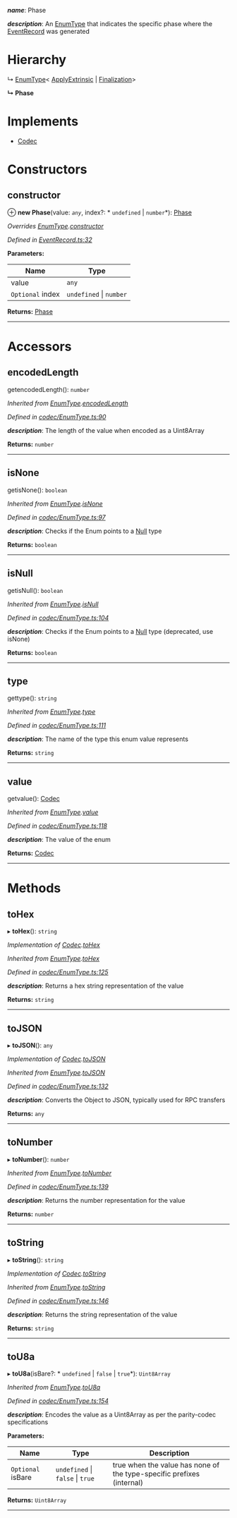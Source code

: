 

*__name__*: Phase

*__description__*: An [EnumType](_codec_enumtype_.enumtype.md) that indicates the specific phase where the [EventRecord](_eventrecord_.eventrecord.md) was generated

# Hierarchy

↳  [EnumType](_codec_enumtype_.enumtype.md)< [ApplyExtrinsic](_eventrecord_.applyextrinsic.md) &#124; [Finalization](_eventrecord_.finalization.md)>

**↳ Phase**

# Implements

* [Codec](../interfaces/_types_.codec.md)

# Constructors

<a id="constructor"></a>

##  constructor

⊕ **new Phase**(value: *`any`*, index?: * `undefined` &#124; `number`*): [Phase](_eventrecord_.phase.md)

*Overrides [EnumType](_codec_enumtype_.enumtype.md).[constructor](_codec_enumtype_.enumtype.md#constructor)*

*Defined in [EventRecord.ts:32](https://github.com/polkadot-js/api/blob/d11906e/packages/types/src/EventRecord.ts#L32)*

**Parameters:**

| Name | Type |
| ------ | ------ |
| value | `any` |
| `Optional` index |  `undefined` &#124; `number`|

**Returns:** [Phase](_eventrecord_.phase.md)

___

# Accessors

<a id="encodedlength"></a>

##  encodedLength

getencodedLength(): `number`

*Inherited from [EnumType](_codec_enumtype_.enumtype.md).[encodedLength](_codec_enumtype_.enumtype.md#encodedlength)*

*Defined in [codec/EnumType.ts:90](https://github.com/polkadot-js/api/blob/d11906e/packages/types/src/codec/EnumType.ts#L90)*

*__description__*: The length of the value when encoded as a Uint8Array

**Returns:** `number`

___
<a id="isnone"></a>

##  isNone

getisNone(): `boolean`

*Inherited from [EnumType](_codec_enumtype_.enumtype.md).[isNone](_codec_enumtype_.enumtype.md#isnone)*

*Defined in [codec/EnumType.ts:97](https://github.com/polkadot-js/api/blob/d11906e/packages/types/src/codec/EnumType.ts#L97)*

*__description__*: Checks if the Enum points to a [Null](_null_.null.md) type

**Returns:** `boolean`

___
<a id="isnull"></a>

##  isNull

getisNull(): `boolean`

*Inherited from [EnumType](_codec_enumtype_.enumtype.md).[isNull](_codec_enumtype_.enumtype.md#isnull)*

*Defined in [codec/EnumType.ts:104](https://github.com/polkadot-js/api/blob/d11906e/packages/types/src/codec/EnumType.ts#L104)*

*__description__*: Checks if the Enum points to a [Null](_null_.null.md) type (deprecated, use isNone)

**Returns:** `boolean`

___
<a id="type"></a>

##  type

gettype(): `string`

*Inherited from [EnumType](_codec_enumtype_.enumtype.md).[type](_codec_enumtype_.enumtype.md#type)*

*Defined in [codec/EnumType.ts:111](https://github.com/polkadot-js/api/blob/d11906e/packages/types/src/codec/EnumType.ts#L111)*

*__description__*: The name of the type this enum value represents

**Returns:** `string`

___
<a id="value"></a>

##  value

getvalue(): [Codec](../interfaces/_types_.codec.md)

*Inherited from [EnumType](_codec_enumtype_.enumtype.md).[value](_codec_enumtype_.enumtype.md#value)*

*Defined in [codec/EnumType.ts:118](https://github.com/polkadot-js/api/blob/d11906e/packages/types/src/codec/EnumType.ts#L118)*

*__description__*: The value of the enum

**Returns:** [Codec](../interfaces/_types_.codec.md)

___

# Methods

<a id="tohex"></a>

##  toHex

▸ **toHex**(): `string`

*Implementation of [Codec](../interfaces/_types_.codec.md).[toHex](../interfaces/_types_.codec.md#tohex)*

*Inherited from [EnumType](_codec_enumtype_.enumtype.md).[toHex](_codec_enumtype_.enumtype.md#tohex)*

*Defined in [codec/EnumType.ts:125](https://github.com/polkadot-js/api/blob/d11906e/packages/types/src/codec/EnumType.ts#L125)*

*__description__*: Returns a hex string representation of the value

**Returns:** `string`

___
<a id="tojson"></a>

##  toJSON

▸ **toJSON**(): `any`

*Implementation of [Codec](../interfaces/_types_.codec.md).[toJSON](../interfaces/_types_.codec.md#tojson)*

*Inherited from [EnumType](_codec_enumtype_.enumtype.md).[toJSON](_codec_enumtype_.enumtype.md#tojson)*

*Defined in [codec/EnumType.ts:132](https://github.com/polkadot-js/api/blob/d11906e/packages/types/src/codec/EnumType.ts#L132)*

*__description__*: Converts the Object to JSON, typically used for RPC transfers

**Returns:** `any`

___
<a id="tonumber"></a>

##  toNumber

▸ **toNumber**(): `number`

*Inherited from [EnumType](_codec_enumtype_.enumtype.md).[toNumber](_codec_enumtype_.enumtype.md#tonumber)*

*Defined in [codec/EnumType.ts:139](https://github.com/polkadot-js/api/blob/d11906e/packages/types/src/codec/EnumType.ts#L139)*

*__description__*: Returns the number representation for the value

**Returns:** `number`

___
<a id="tostring"></a>

##  toString

▸ **toString**(): `string`

*Implementation of [Codec](../interfaces/_types_.codec.md).[toString](../interfaces/_types_.codec.md#tostring)*

*Inherited from [EnumType](_codec_enumtype_.enumtype.md).[toString](_codec_enumtype_.enumtype.md#tostring)*

*Defined in [codec/EnumType.ts:146](https://github.com/polkadot-js/api/blob/d11906e/packages/types/src/codec/EnumType.ts#L146)*

*__description__*: Returns the string representation of the value

**Returns:** `string`

___
<a id="tou8a"></a>

##  toU8a

▸ **toU8a**(isBare?: * `undefined` &#124; `false` &#124; `true`*): `Uint8Array`

*Inherited from [EnumType](_codec_enumtype_.enumtype.md).[toU8a](_codec_enumtype_.enumtype.md#tou8a)*

*Defined in [codec/EnumType.ts:154](https://github.com/polkadot-js/api/blob/d11906e/packages/types/src/codec/EnumType.ts#L154)*

*__description__*: Encodes the value as a Uint8Array as per the parity-codec specifications

**Parameters:**

| Name | Type | Description |
| ------ | ------ | ------ |
| `Optional` isBare |  `undefined` &#124; `false` &#124; `true`|  true when the value has none of the type-specific prefixes (internal) |

**Returns:** `Uint8Array`

___

